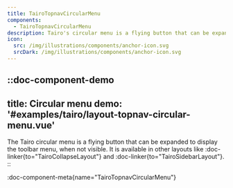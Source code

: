 ```yaml
---
title: TairoTopnavCircularMenu
components:
  - TairoTopnavCircularMenu
description: Tairo's circular menu is a flying button that can be expanded to display the toolbar menu, when not visible.
icon:
  src: /img/illustrations/components/anchor-icon.svg
  srcDark: /img/illustrations/components/anchor-icon.svg
---
```



::doc-component-demo
---
title: Circular menu
demo: '#examples/tairo/layout-topnav-circular-menu.vue'
---
The Tairo circular menu is a flying button that can be expanded to display the toolbar menu, when not visible. It is available in other layouts like :doc-linker{to="TairoCollapseLayout"} and :doc-linker{to="TairoSidebarLayout"}.
::

:doc-component-meta{name="TairoTopnavCircularMenu"}
